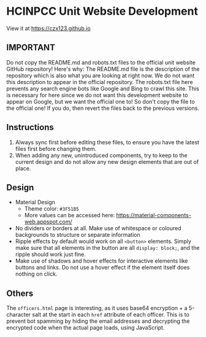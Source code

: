 # HCINPCC Unit Website Development

View it at https://czx123.github.io

## IMPORTANT

Do not copy the README.md and robots.txt files to the official unit website GitHub repository!
Here's why:
The README.md file is the description of the repository which is also what you are looking at right now. We do not want this description to appear in the official repository.
The robots.txt file here prevents any search engine bots like Google and Bing to crawl this site. This is necessary for here since we do not want this development website to appear on Google, but we want the official one to! So don't copy the file to the official one! If you do, then revert the files back to the previous versions.

## Instructions

1. Always sync first before editing these files, to ensure you have the latest files first before changing them.
2. When adding any new, unintroduced components, try to keep to the current design and do not allow any new design elements that are out of place.

## Design

- Material Design
  - Theme color: `#3F51B5`
  - More values can be accessed here: https://material-components-web.appspot.com/
- No dividers or borders at all. Make use of whitespace or coloured backgrounds to structure or separate information
- Ripple effects by default would work on all `<button>` elements. Simply make sure that all elements in the button are all `display: block;`, and the ripple should work just fine.
- Make use of shadows and hover effects for interactive elements like buttons and links. Do not use a hover effect if the element itself does nothing on click.

## Others

The `officers.html` page is interesting, as it uses base64 encryption + a 5-character salt at the start in each `href` attribute of each officer. This is to prevent bot spamming by hiding the email addresses and decrypting the encrypted code when the actual page loads, using JavaScript.
